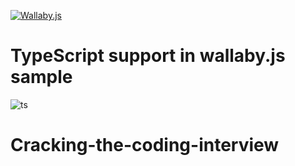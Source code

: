 [![Wallaby.js](https://img.shields.io/badge/wallaby.js-configured-green.svg)](https://wallabyjs.com)

# TypeScript support in wallaby.js sample

![ts](https://cloud.githubusercontent.com/assets/979966/7109844/02ae89cc-e1ea-11e4-8637-7b07d927b8d9.gif)
# Cracking-the-coding-interview
